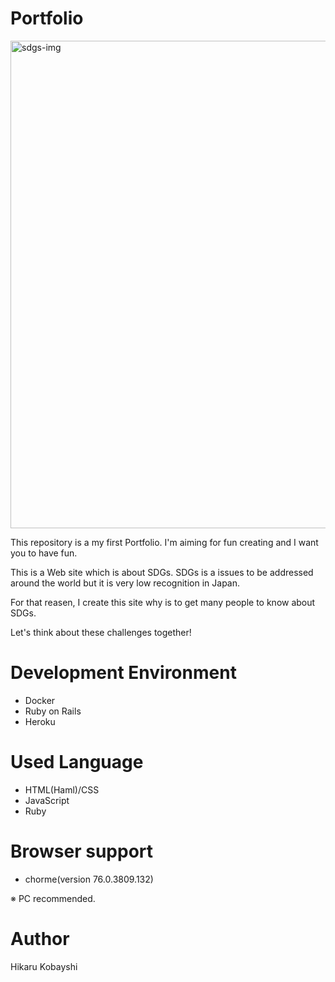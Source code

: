 Portfolio
=========

<img width="780" alt="sdgs-img" src="https://user-images.githubusercontent.com/51415392/74125935-f7974200-4c19-11ea-8e2b-55ae59eb70ee.png">

This repository is a my first Portfolio.
I'm aiming for fun creating and I want you to have fun. 

This is a Web site which is about SDGs.
SDGs is a issues to be addressed around the world but it is very low recognition in Japan.

For that reasen, I create this site why is to get many people to know about SDGs.

Let's think about these challenges together!

Development Environment
=======================

- Docker
- Ruby on Rails
- Heroku

Used Language
===============

- HTML(Haml)/CSS
- JavaScript
- Ruby

Browser support
===============

- chorme(version 76.0.3809.132)

※ PC recommended.

Author
======

Hikaru Kobayshi
